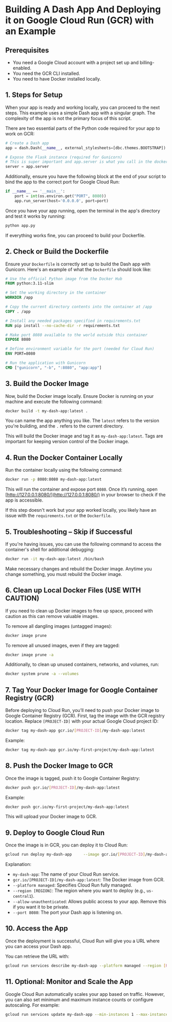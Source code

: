 
# Building A Dash App And Deploying it on Google Cloud Run (GCR) with an Example

## Prerequisites

- You need a Google Cloud account with a project set up and billing-enabled.
- You need the GCR CLI installed.
- You need to have Docker installed locally.

## 1. Steps for Setup

When your app is ready and working locally, you can proceed to the next steps. This example uses a simple Dash app with a singular graph. The complexity of the app is not the primary focus of this script.

There are two essential parts of the Python code required for your app to work on GCR:

```python
# Create a Dash app
app = dash.Dash(__name__, external_stylesheets=[dbc.themes.BOOTSTRAP])

# Expose the Flask instance (required for Gunicorn)
# This is super important and app.server is what you call in the docker
server = app.server
```

Additionally, ensure you have the following block at the end of your script to bind the app to the correct port for Google Cloud Run:

```python
if __name__ == '__main__':
    port = int(os.environ.get("PORT", 8080))
    app.run_server(host='0.0.0.0', port=port)
```

Once you have your app running, open the terminal in the app's directory and test it works by running:

```bash
python app.py
```

If everything works fine, you can proceed to build your Dockerfile.

## 2. Check or Build the Dockerfile

Ensure your `Dockerfile` is correctly set up to build the Dash app with Gunicorn. Here's an example of what the `Dockerfile` should look like:

```Dockerfile
# Use the official Python image from the Docker Hub
FROM python:3.11-slim

# Set the working directory in the container
WORKDIR /app

# Copy the current directory contents into the container at /app
COPY . /app

# Install any needed packages specified in requirements.txt
RUN pip install --no-cache-dir -r requirements.txt

# Make port 8080 available to the world outside this container
EXPOSE 8080

# Define environment variable for the port (needed for Cloud Run)
ENV PORT=8080

# Run the application with Gunicorn
CMD ["gunicorn", "-b", ":8080", "app:app"]
```

## 3. Build the Docker Image

Now, build the Docker image locally. Ensure Docker is running on your machine and execute the following command:

```bash
docker build -t my-dash-app:latest .
```

You can name the app anything you like. The `latest` refers to the version you're building, and the `.` refers to the current directory.

This will build the Docker image and tag it as `my-dash-app:latest`. Tags are important for keeping version control of the Docker image.

## 4. Run the Docker Container Locally

Run the container locally using the following command:

```bash
docker run -p 8080:8080 my-dash-app:latest
```

This will run the container and expose port `8080`. Once it’s running, open [http://127.0.0.1:8080/](http://127.0.0.1:8080/) in your browser to check if the app is accessible.

If this step doesn't work but your app worked locally, you likely have an issue with the `requirements.txt` or the `Dockerfile`.

## 5. Troubleshooting – Skip if Successful

If you're having issues, you can use the following command to access the container's shell for additional debugging:

```bash
docker run -it my-dash-app:latest /bin/bash
```

Make necessary changes and rebuild the Docker image. Anytime you change something, you must rebuild the Docker image.

## 6. Clean up Local Docker Files (USE WITH CAUTION)

If you need to clean up Docker images to free up space, proceed with caution as this can remove valuable images. 

To remove all dangling images (untagged images):

```bash
docker image prune
```

To remove all unused images, even if they are tagged:

```bash
docker image prune -a
```

Additionally, to clean up unused containers, networks, and volumes, run:

```bash
docker system prune -a --volumes
```

## 7. Tag Your Docker Image for Google Container Registry (GCR)

Before deploying to Cloud Run, you’ll need to push your Docker image to Google Container Registry (GCR). First, tag the image with the GCR registry location. Replace `[PROJECT-ID]` with your actual Google Cloud project ID:

```bash
docker tag my-dash-app gcr.io/[PROJECT-ID]/my-dash-app:latest
```

Example:

```bash
docker tag my-dash-app gcr.io/my-first-project/my-dash-app:latest
```

## 8. Push the Docker Image to GCR

Once the image is tagged, push it to Google Container Registry:

```bash
docker push gcr.io/[PROJECT-ID]/my-dash-app:latest
```

Example:

```bash
docker push gcr.io/my-first-project/my-dash-app:latest
```

This will upload your Docker image to GCR.

## 9. Deploy to Google Cloud Run

Once the image is in GCR, you can deploy it to Cloud Run:

```bash
gcloud run deploy my-dash-app     --image gcr.io/[PROJECT-ID]/my-dash-app:latest     --platform managed     --region [REGION]     --allow-unauthenticated     --port 8080
```

Explanation:

- `my-dash-app`: The name of your Cloud Run service.
- `gcr.io/[PROJECT-ID]/my-dash-app:latest`: The Docker image from GCR.
- `--platform managed`: Specifies Cloud Run fully managed.
- `--region [REGION]`: The region where you want to deploy (e.g., `us-central1`).
- `--allow-unauthenticated`: Allows public access to your app. Remove this if you want it to be private.
- `--port 8080`: The port your Dash app is listening on.

## 10. Access the App

Once the deployment is successful, Cloud Run will give you a URL where you can access your Dash app.

You can retrieve the URL with:

```bash
gcloud run services describe my-dash-app --platform managed --region [REGION] --format 'value(status.url)'
```

## 11. Optional: Monitor and Scale the App

Google Cloud Run automatically scales your app based on traffic. However, you can also set minimum and maximum instance counts or configure autoscaling. For example:

```bash
gcloud run services update my-dash-app --min-instances 1 --max-instances 10
```
